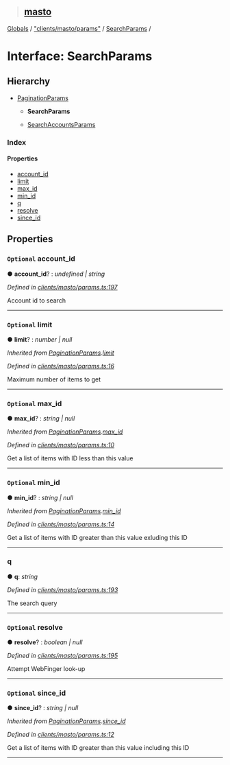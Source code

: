 > ## [masto](../README.md)

[Globals](../globals.md) / ["clients/masto/params"](../modules/_clients_masto_params_.md) / [SearchParams](_clients_masto_params_.searchparams.md) /

# Interface: SearchParams

## Hierarchy

* [PaginationParams](_clients_masto_params_.paginationparams.md)

  * **SearchParams**

  * [SearchAccountsParams](_clients_masto_params_.searchaccountsparams.md)

### Index

#### Properties

* [account_id](_clients_masto_params_.searchparams.md#optional-account_id)
* [limit](_clients_masto_params_.searchparams.md#optional-limit)
* [max_id](_clients_masto_params_.searchparams.md#optional-max_id)
* [min_id](_clients_masto_params_.searchparams.md#optional-min_id)
* [q](_clients_masto_params_.searchparams.md#q)
* [resolve](_clients_masto_params_.searchparams.md#optional-resolve)
* [since_id](_clients_masto_params_.searchparams.md#optional-since_id)

## Properties

### `Optional` account_id

● **account_id**? : *undefined | string*

*Defined in [clients/masto/params.ts:197](https://github.com/neet/masto.js/blob/3506035/src/clients/masto/params.ts#L197)*

Account id to search

___

### `Optional` limit

● **limit**? : *number | null*

*Inherited from [PaginationParams](_clients_masto_params_.paginationparams.md).[limit](_clients_masto_params_.paginationparams.md#optional-limit)*

*Defined in [clients/masto/params.ts:16](https://github.com/neet/masto.js/blob/3506035/src/clients/masto/params.ts#L16)*

Maximum number of items to get

___

### `Optional` max_id

● **max_id**? : *string | null*

*Inherited from [PaginationParams](_clients_masto_params_.paginationparams.md).[max_id](_clients_masto_params_.paginationparams.md#optional-max_id)*

*Defined in [clients/masto/params.ts:10](https://github.com/neet/masto.js/blob/3506035/src/clients/masto/params.ts#L10)*

Get a list of items with ID less than this value

___

### `Optional` min_id

● **min_id**? : *string | null*

*Inherited from [PaginationParams](_clients_masto_params_.paginationparams.md).[min_id](_clients_masto_params_.paginationparams.md#optional-min_id)*

*Defined in [clients/masto/params.ts:14](https://github.com/neet/masto.js/blob/3506035/src/clients/masto/params.ts#L14)*

Get a list of items with ID greater than this value exluding this ID

___

###  q

● **q**: *string*

*Defined in [clients/masto/params.ts:193](https://github.com/neet/masto.js/blob/3506035/src/clients/masto/params.ts#L193)*

The search query

___

### `Optional` resolve

● **resolve**? : *boolean | null*

*Defined in [clients/masto/params.ts:195](https://github.com/neet/masto.js/blob/3506035/src/clients/masto/params.ts#L195)*

Attempt WebFinger look-up

___

### `Optional` since_id

● **since_id**? : *string | null*

*Inherited from [PaginationParams](_clients_masto_params_.paginationparams.md).[since_id](_clients_masto_params_.paginationparams.md#optional-since_id)*

*Defined in [clients/masto/params.ts:12](https://github.com/neet/masto.js/blob/3506035/src/clients/masto/params.ts#L12)*

Get a list of items with ID greater than this value including this ID

___